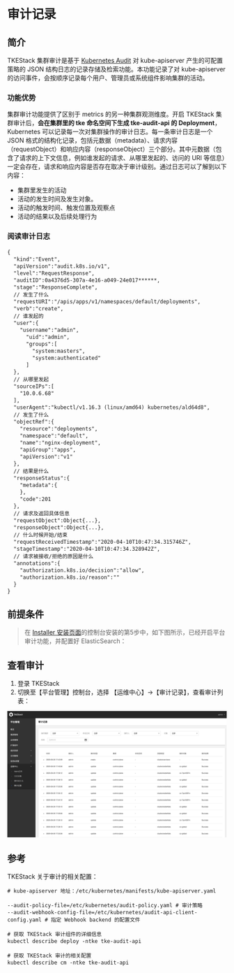 # 审计记录

## 简介

TKEStack 集群审计是基于 [Kubernetes Audit](https://kubernetes.io/docs/tasks/debug-application-cluster/audit) 对 kube-apiserver 产生的可配置策略的 JSON 结构日志的记录存储及检索功能。本功能记录了对 kube-apiserver 的访问事件，会按顺序记录每个用户、管理员或系统组件影响集群的活动。

### 功能优势

集群审计功能提供了区别于 metrics 的另一种集群观测维度。开启 TKEStack 集群审计后，**会在集群里的 tke 命名空间下生成 tke-audit-api 的 Deployment**，Kubernetes 可以记录每一次对集群操作的审计日志。每一条审计日志是一个 JSON 格式的结构化记录，包括元数据（metadata）、请求内容（requestObject）和响应内容（responseObject）三个部分。其中元数据（包含了请求的上下文信息，例如谁发起的请求、从哪里发起的、访问的 URI 等信息）一定会存在，请求和响应内容是否存在取决于审计级别。通过日志可以了解到以下内容：

* 集群里发生的活动
* 活动的发生时间及发生对象。
* 活动的触发时间、触发位置及观察点
* 活动的结果以及后续处理行为

### 阅读审计日志

```text
{
  "kind":"Event",
  "apiVersion":"audit.k8s.io/v1",
  "level":"RequestResponse",
  "auditID":0a4376d5-307a-4e16-a049-24e017******,
  "stage":"ResponseComplete",
  // 发生了什么
  "requestURI":"/apis/apps/v1/namespaces/default/deployments",
  "verb":"create",
  // 谁发起的
  "user":{
    "username":"admin",
      "uid":"admin",
      "groups":[
        "system:masters",
        "system:authenticated"
      ]
  },
  // 从哪里发起
  "sourceIPs":[
    "10.0.6.68"
  ],
  "userAgent":"kubectl/v1.16.3 (linux/amd64) kubernetes/ald64d8",
  // 发生了什么
  "objectRef":{
    "resource":"deployments",
    "namespace":"default",
    "name":"nginx-deployment",
    "apiGroup":"apps",
    "apiVersion":"v1"
  },
  // 结果是什么
  "responseStatus":{
    "metadata":{
    },
    "code":201
  },
  // 请求及返回具体信息
  "requestObject":Object{...},
  "responseObject":Object{...},
  // 什么时候开始/结束
  "requestReceivedTimestamp":"2020-04-10T10:47:34.315746Z",
  "stageTimestamp":"2020-04-10T10:47:34.328942Z",
  // 请求被接收/拒绝的原因是什么
  "annotations":{
    "authorization.k8s.io/decision":"allow",
    "authorization.k8s.io/reason":""
  }
}
```

## 前提条件

> 在 [Installer 安装页面](https://github.com/tkestack/tke/blob/master/docs/guide/zh-CN/installation/installation-procedures.md)的控制台安装的第5步中，如下图所示，已经开启平台审计功能，并配置好 ElasticSearch：

## 查看审计

1. 登录 TKEStack
2. 切换至【平台管理】控制台，选择 【运维中心】-&gt;【审计记录】，查看审计列表：

![](../../../.gitbook/assets/image%20%2819%29.png)

## 参考

TKEStack 关于审计的相关配置：

```text
# kube-apiserver 地址：/etc/kubernetes/manifests/kube-apiserver.yaml

--audit-policy-file=/etc/kubernetes/audit-policy.yaml # 审计策略
--audit-webhook-config-file=/etc/kubernetes/audit-api-client-config.yaml # 指定 Webhook backend 的配置文件

# 获取 TKEStack 审计组件的详细信息
kubectl describe deploy -ntke tke-audit-api 

# 获取 TKEStack 审计的相关配置
kubectl describe cm -ntke tke-audit-api 
```


